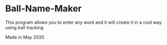# Ball-Name-Maker

This program allows you to enter any word and it will create it in a cool way using ball tracking

Made in May 2020
